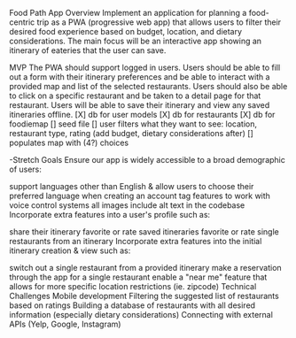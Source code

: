 Food Path App
Overview
Implement an application for planning a food-centric trip as a PWA (progressive web app) that allows users to filter their desired food experience based on budget, location, and dietary considerations. The main focus will be an interactive app showing an itinerary of eateries that the user can save.

MVP
The PWA should support logged in users. Users should be able to fill out a form with their itinerary preferences and be able to interact with a provided map and list of the selected restaurants. Users should also be able to click on a specific restaurant and be taken to a detail page for that restaurant. Users will be able to save their itinerary and view any saved itineraries offline.
[X] db for user models
[X] db for restaurants
[X] db for foodiemap
[] seed file
[] user filters what they want to see: location, restaurant type, rating (add budget, dietary considerations after)
[] populates map with (4?) choices

-Stretch Goals
Ensure our app is widely accessible to a broad demographic of users:

support languages other than English & allow users to choose their preferred language when creating an account
tag features to work with voice control systems
all images include alt text in the codebase
Incorporate extra features into a user's profile such as:

share their itinerary
favorite or rate saved itineraries
favorite or rate single restaurants from an itinerary
Incorporate extra features into the initial itinerary creation & view such as:

switch out a single restaurant from a provided itinerary
make a reservation through the app for a single restaurant
enable a "near me" feature that allows for more specific location restrictions (ie. zipcode)
Technical Challenges
Mobile development
Filtering the suggested list of restaurants based on ratings
Building a database of restaurants with all desired information (especially dietary considerations)
Connecting with external APIs (Yelp, Google, Instagram)
